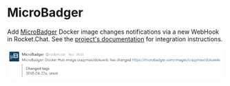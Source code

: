 # MicroBadger

Add [MicroBadger](https://microbadger.com) Docker image changes notifications via a new WebHook in Rocket.Chat. See the [project's documentation](https://github.com/crazy-max/rocketchat-microbadger) for integration instructions.

![MicroBadger Integration](<../../../.gitbook/assets/MicroBadger (1).png>)
